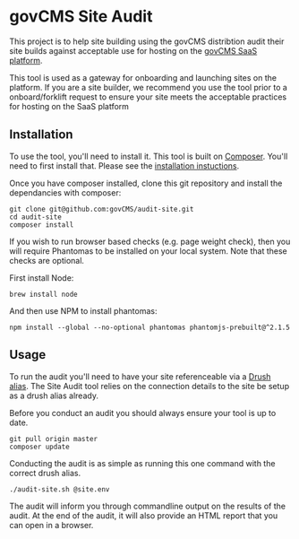 # govCMS Site Audit

This project is to help site building using the govCMS distribtion audit their site builds against acceptable use for hosting on the [govCMS SaaS platform](https://www.govcms.gov.au/how-it-works/compare-saas-and-paas).

This tool is used as a gateway for onboarding and launching sites on the platform. If you are a site builder, we recommend you use the tool prior to a onboard/forklift request to ensure your site meets the acceptable practices for hosting on the SaaS platform


## Installation

To use the tool, you'll need to install it. This tool is built on [Composer](https://getcomposer.org). You'll need to first install that. Please see the [installation instuctions](https://getcomposer.org/doc/00-intro.md#installation-linux-unix-osx).

Once you have composer installed, clone this git repository and install the dependancies with composer:

```
git clone git@github.com:govCMS/audit-site.git
cd audit-site
composer install
```

If you wish to run browser based checks (e.g. page weight check), then you will require Phantomas to be installed on your local system. Note that these checks are optional.

First install Node:

```
brew install node
```

And then use NPM to install phantomas:

```
npm install --global --no-optional phantomas phantomjs-prebuilt@^2.1.5
```


## Usage

To run the audit you'll need to have your site referenceable via a [Drush alias](https://github.com/drush-ops/drush/blob/master/examples/example.aliases.drushrc.php). The Site Audit tool relies on the connection details to the site be setup as a drush alias already.

Before you conduct an audit you should always ensure your tool is up to date.

```
git pull origin master
composer update
```

Conducting the audit is as simple as running this one command with the correct drush alias.

```
./audit-site.sh @site.env
```

The audit will inform you through commandline output on the results of the audit. At the end of the audit, it will also provide an HTML report that you can open in a browser.
